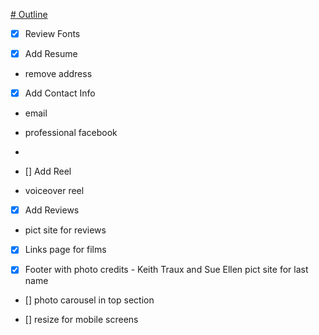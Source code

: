 <a href="https://jamesfitzgeraldactor.github.io" target="_blank"># Outline</a>

- [x] Review Fonts

- [x] Add Resume
- remove address

- [x] Add Contact Info
- email
- professional facebook
- 

- [] Add Reel
- voiceover reel

- [x] Add Reviews
- pict site for reviews

- [x] Links page for films

- [x] Footer with photo credits - Keith Traux and Sue Ellen pict site for last name

- [] photo carousel in top section

- [] resize for mobile screens
